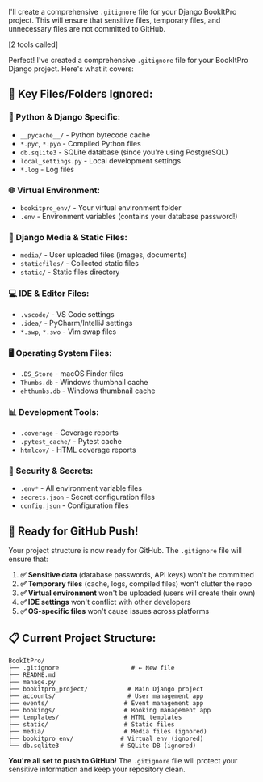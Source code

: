 I'll create a comprehensive `.gitignore` file for your Django BookItPro project. This will ensure that sensitive files, temporary files, and unnecessary files are not committed to GitHub.


[2 tools called]

Perfect! I've created a comprehensive `.gitignore` file for your BookItPro Django project. Here's what it covers:

## 📁 **Key Files/Folders Ignored:**

### **🐍 Python & Django Specific:**
- `__pycache__/` - Python bytecode cache
- `*.pyc`, `*.pyo` - Compiled Python files
- `db.sqlite3` - SQLite database (since you're using PostgreSQL)
- `local_settings.py` - Local development settings
- `*.log` - Log files

### **🌐 Virtual Environment:**
- `bookitpro_env/` - Your virtual environment folder
- `.env` - Environment variables (contains your database password!)

### **📁 Django Media & Static Files:**
- `media/` - User uploaded files (images, documents)
- `staticfiles/` - Collected static files
- `static/` - Static files directory

### **💻 IDE & Editor Files:**
- `.vscode/` - VS Code settings
- `.idea/` - PyCharm/IntelliJ settings
- `*.swp`, `*.swo` - Vim swap files

### **🖥️ Operating System Files:**
- `.DS_Store` - macOS Finder files
- `Thumbs.db` - Windows thumbnail cache
- `ehthumbs.db` - Windows thumbnail cache

### **📊 Development Tools:**
- `.coverage` - Coverage reports
- `.pytest_cache/` - Pytest cache
- `htmlcov/` - HTML coverage reports

### **🔐 Security & Secrets:**
- `.env*` - All environment variable files
- `secrets.json` - Secret configuration files
- `config.json` - Configuration files

## 🚀 **Ready for GitHub Push!**

Your project structure is now ready for GitHub. The `.gitignore` file will ensure that:

1. **✅ Sensitive data** (database passwords, API keys) won't be committed
2. **✅ Temporary files** (cache, logs, compiled files) won't clutter the repo
3. **✅ Virtual environment** won't be uploaded (users will create their own)
4. **✅ IDE settings** won't conflict with other developers
5. **✅ OS-specific files** won't cause issues across platforms

## 📋 **Current Project Structure:**
```
BookItPro/
├── .gitignore                    # ← New file
├── README.md
├── manage.py
├── bookitpro_project/           # Main Django project
├── accounts/                    # User management app
├── events/                     # Event management app
├── bookings/                   # Booking management app
├── templates/                  # HTML templates
├── static/                     # Static files
├── media/                      # Media files (ignored)
├── bookitpro_env/             # Virtual env (ignored)
└── db.sqlite3                 # SQLite DB (ignored)
```

**You're all set to push to GitHub!** The `.gitignore` file will protect your sensitive information and keep your repository clean.